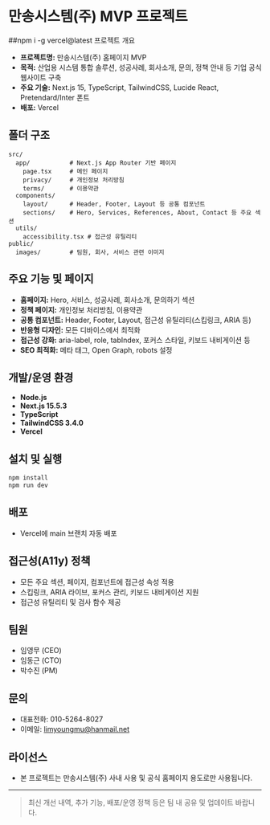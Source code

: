 # 만송시스템(주) MVP 프로젝트

##npm i -g vercel@latest 프로젝트 개요
- **프로젝트명:** 만송시스템(주) 홈페이지 MVP
- **목적:** 산업용 시스템 통합 솔루션, 성공사례, 회사소개, 문의, 정책 안내 등 기업 공식 웹사이트 구축
- **주요 기술:** Next.js 15, TypeScript, TailwindCSS, Lucide React, Pretendard/Inter 폰트
- **배포:** Vercel

## 폴더 구조
```
src/
  app/           # Next.js App Router 기반 페이지
    page.tsx     # 메인 페이지
    privacy/     # 개인정보 처리방침
    terms/       # 이용약관
  components/
    layout/      # Header, Footer, Layout 등 공통 컴포넌트
    sections/    # Hero, Services, References, About, Contact 등 주요 섹션
  utils/
    accessibility.tsx # 접근성 유틸리티
public/
  images/        # 팀원, 회사, 서비스 관련 이미지
```

## 주요 기능 및 페이지
- **홈페이지:** Hero, 서비스, 성공사례, 회사소개, 문의하기 섹션
- **정책 페이지:** 개인정보 처리방침, 이용약관
- **공통 컴포넌트:** Header, Footer, Layout, 접근성 유틸리티(스킵링크, ARIA 등)
- **반응형 디자인:** 모든 디바이스에서 최적화
- **접근성 강화:** aria-label, role, tabIndex, 포커스 스타일, 키보드 내비게이션 등
- **SEO 최적화:** 메타 태그, Open Graph, robots 설정

## 개발/운영 환경
- **Node.js**
- **Next.js 15.5.3**
- **TypeScript**
- **TailwindCSS 3.4.0**
- **Vercel**

## 설치 및 실행
```bash
npm install
npm run dev
```

## 배포
- Vercel에 main 브랜치 자동 배포

## 접근성(A11y) 정책
- 모든 주요 섹션, 페이지, 컴포넌트에 접근성 속성 적용
- 스킵링크, ARIA 라이브, 포커스 관리, 키보드 내비게이션 지원
- 접근성 유틸리티 및 검사 함수 제공

## 팀원
- 임영무 (CEO)
- 임동근 (CTO)
- 박수진 (PM)

## 문의
- 대표전화: 010-5264-8027
- 이메일: limyoungmu@hanmail.net

## 라이선스
- 본 프로젝트는 만송시스템(주) 사내 사용 및 공식 홈페이지 용도로만 사용됩니다.

---
> 최신 개선 내역, 추가 기능, 배포/운영 정책 등은 팀 내 공유 및 업데이트 바랍니다.
